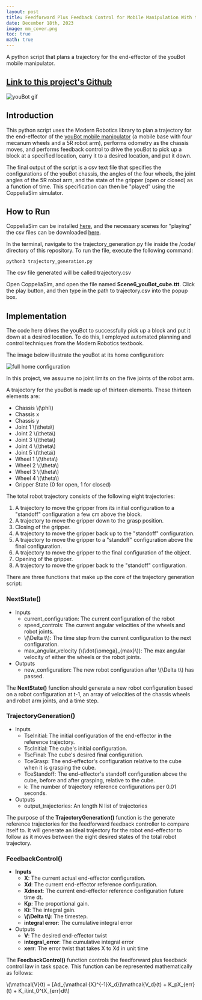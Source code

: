 ```yaml
---
layout: post
title: Feedforward Plus Feedback Control for Mobile Manipulation With the youBot
date: December 18th, 2023
image: mm_cover.png
toc: true
math: true
---
```

A python script that plans a trajectory for the end-effector of the youBot mobile manipulator.

## [Link to this project's Github](https://github.com/gjcliff/Mobile-Manipulation-youBot)

![youBot gif](/public/Mobile-Manipulation-youBot_images/wowza.gif "youBot gif")

## Introduction

This python script uses the Modern Robotics library to plan a trajectory for the end-effector of the [youBot mobile manipulator](https://www.maxongroup.in/medias/sys_master/8815857795102.pdf?attachment=true) (a mobile base with four mecanum wheels and a 5R robot arm), performs odometry as the chassis moves, and performs feedback control to drive the youBot to pick up a block at a specified location, carry it to a desired location, and put it down.

The final output of the script is a csv text file that specifies the configurations of the youBot chassis, the angles of the four wheels, the joint angles of the 5R robot arm, and the state of the gripper (open or closed) as a function of time. This specification can then be "played" using the CoppeliaSim simulator.

## How to Run

CoppeliaSim can be installed [here](https://hades.mech.northwestern.edu/index.php/Getting_Started_with_the_CoppeliaSim_Simulator), and the necessary scenes for "playing" the csv files can be downloaded [here](https://hades.mech.northwestern.edu/index.php/CoppeliaSim_Introduction).

In the terminal, navigate to the trajectory_generation.py file inside the /code/ directory of this repository. To run the file, execute the following command:  
```
python3 trajectory_generation.py
```
The csv file generated will be called trajectory.csv

Open CoppeliaSim, and open the file named **Scene6_youBot_cube.ttt**. Click the play button, and then type in the path to trajectory.csv into the popup box.

## Implementation

The code here drives the youBot to successfully pick up a block and put it down at a desired location. To do this, I employed automated planning and control techniques from the Modern Robotics textbook.

The image below illustrate the youBot at its home configuration:

![full home configuration](/public/Mobile-Manipulation-youBot_images/full_configuration.png "full home configuration")

In this project, we assuume no joint limits on the five joints of the robot arm.

A trajectory for the youBot is made up of thirteen elements. These thirteen elements are:  
- Chassis \\\(\phi\\\)
- Chassis x
- Chassis y
- Joint 1 \\\(\theta\\\)
- Joint 2 \\\(\theta\\\)
- Joint 3 \\\(\theta\\\)
- Joint 4 \\\(\theta\\\)
- Joint 5 \\\(\theta\\\)
- Wheel 1 \\\(\theta\\\)
- Wheel 2 \\\(\theta\\\)
- Wheel 3 \\\(\theta\\\)
- Wheel 4 \\\(\theta\\\)
- Gripper State (0 for open, 1 for closed)

The total robot trajectory consists of the following eight trajectories:

1. A trajectory to move the gripper from its initial configuration to a "standoff" configuration a few cm above the block.
2. A trajectory to move the gripper down to the grasp position.
3. Closing of the gripper.
4. A trajectory to move the gripper back up to the "standoff" configuration.
5. A trajectory to move the gripper to a "standoff" configuration above the final configuration.
6. A trajectory to move the gripper to the final configuration of the object.
7. Opening of the gripper.
8. A trajectory to move the gripper back to the "standoff" configuration.

There are three functions that make up the core of the trajectory generation script:

### **NextState()**
- Inputs
    - current_configuration: The current configuration of the robot
    - speed_controls: The current angular velocities of the wheels and robot joints.
    - \\\(\Delta t\\\): The time step from the current configuration to the next configuration.
    - max_angular_velocity (\\\(\dot{\omega}_{max}\\\)): The max angular velocity of either the wheels or the robot joints.
- Outputs
    - new_configuration: The new robot configuration after \\\(\Delta t\\\) has passed.

The **NextState()** function should generate a new robot configuration based on a robot configuration at t-1, an array of velocities of the chassis wheels and robot arm joints, and a time step.

### **TrajectoryGeneration()**
- Inputs
    - TseInitial: The initial configuration of the end-effector in the reference trajectory.
    - TscInitial: The cube's initial configuration.
    - TscFinal: The cube's desired final configuration.
    - TceGrasp: The end-effector's configuration relative to the cube when it is grasping the cube.
    - TceStandoff: The end-effector's standoff configuration above the cube, before and after grasping, relative to the cube.
    - k: The number of trajectory reference configurations per 0.01 seconds.
- Outputs
    - output_trajectories: An length N list of trajectories

The purpose of the **TrajectoryGeneration()** function is the generate reference trajectories for the feedforward feedback controller to compare itself to. It will generate an ideal trajectory for the robot end-effector to follow as it moves between the eight desired states of the total robot trajectory.

### **FeedbackControl()**
- **Inputs**
    - **X**: The current actual end-effector configuration.
    - **Xd**: The current end-effector reference configuration.
    - **Xdnext**: The current end-effector reference configuration future time dt.
    - **Kp**: The proportional gain.
    - **Ki**: The integral gain.
    - **\\\(\Delta t\\\)**: The timestep.
    - **integral error**: The cumulative integral error
- Outputs
    - **V**: The desired end-effector twist
    - **integral_error**: The cumulative integral error
    - **xerr**: The error twist that takes X to Xd in unit time

The **FeedbackControl()** function controls the feedforward plus feedback control law in task space. This function can be represented mathematically as follows:

\\\(\mathcal{V}(t) = [Ad_{\mathcal {X}^{-1}X_d}]\mathcal{V_d}(t) + K_pX_{err}(t) + K_i\int_0^tX_{err}dt\\\)